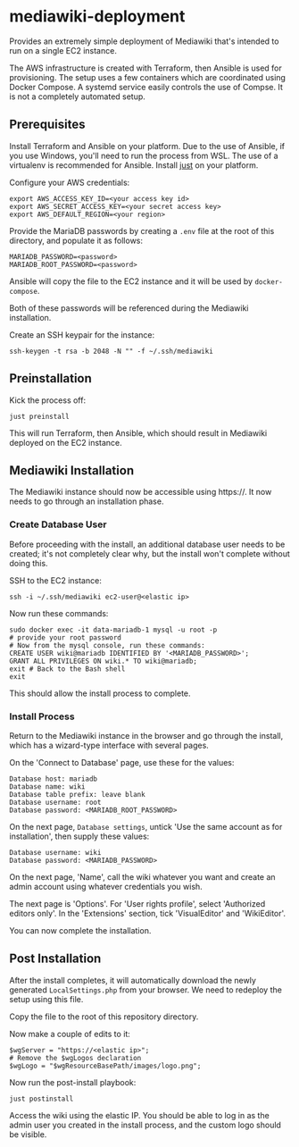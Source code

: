 # mediawiki-deployment

Provides an extremely simple deployment of Mediawiki that's intended to run on a single EC2 instance.

The AWS infrastructure is created with Terraform, then Ansible is used for provisioning. The setup uses a few containers which are coordinated using Docker Compose. A systemd service easily controls the use of Compse. It is not a completely automated setup.

## Prerequisites

Install Terraform and Ansible on your platform. Due to the use of Ansible, if you use Windows, you'll need to run the process from WSL. The use of a virtualenv is recommended for Ansible. Install [just](https://github.com/casey/just) on your platform.

Configure your AWS credentials:
```
export AWS_ACCESS_KEY_ID=<your access key id>
export AWS_SECRET_ACCESS_KEY=<your secret access key>
export AWS_DEFAULT_REGION=<your region>
```

Provide the MariaDB passwords by creating a `.env` file at the root of this directory, and populate it as follows:
```
MARIADB_PASSWORD=<password>
MARIADB_ROOT_PASSWORD=<password>
```

Ansible will copy the file to the EC2 instance and it will be used by `docker-compose`.

Both of these passwords will be referenced during the Mediawiki installation.

Create an SSH keypair for the instance:
```
ssh-keygen -t rsa -b 2048 -N "" -f ~/.ssh/mediawiki
```

## Preinstallation

Kick the process off:
```
just preinstall
```

This will run Terraform, then Ansible, which should result in Mediawiki deployed on the EC2 instance.

## Mediawiki Installation

The Mediawiki instance should now be accessible using https://<elastic-ip>. It now needs to go through an installation phase.

### Create Database User

Before proceeding with the install, an additional database user needs to be created; it's not completely clear why, but the install won't complete without doing this.

SSH to the EC2 instance:
```
ssh -i ~/.ssh/mediawiki ec2-user@<elastic ip>
```

Now run these commands:
```
sudo docker exec -it data-mariadb-1 mysql -u root -p
# provide your root password
# Now from the mysql console, run these commands:
CREATE USER wiki@mariadb IDENTIFIED BY '<MARIADB_PASSWORD>';
GRANT ALL PRIVILEGES ON wiki.* TO wiki@mariadb;
exit # Back to the Bash shell
exit
```

This should allow the install process to complete.

### Install Process

Return to the Mediawiki instance in the browser and go through the install, which has a wizard-type interface with several pages.

On the 'Connect to Database' page, use these for the values:
```
Database host: mariadb
Database name: wiki
Database table prefix: leave blank
Database username: root
Database password: <MARIADB_ROOT_PASSWORD>
```

On the next page, `Database settings`, untick 'Use the same account as for installation', then supply these values:
```
Database username: wiki
Database password: <MARIADB_PASSWORD>
```

On the next page, 'Name', call the wiki whatever you want and create an admin account using whatever credentials you wish.

The next page is 'Options'. For 'User rights profile', select 'Authorized editors only'. In the 'Extensions' section, tick 'VisualEditor' and 'WikiEditor'.

You can now complete the installation.

## Post Installation

After the install completes, it will automatically download the newly generated `LocalSettings.php` from your browser. We need to redeploy the setup using this file.

Copy the file to the root of this repository directory.

Now make a couple of edits to it:
```
$wgServer = "https://<elastic ip>";
# Remove the $wgLogos declaration
$wgLogo = "$wgResourceBasePath/images/logo.png";
```

Now run the post-install playbook:
```
just postinstall
```

Access the wiki using the elastic IP. You should be able to log in as the admin user you created in the install process, and the custom logo should be visible.
